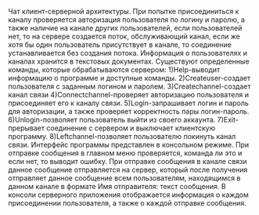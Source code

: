 Чат клиент-серверной архитектуры.
При попытке присоединиться к каналу проверяется авторизация пользователя по логину и паролю, а также наличие на канале других пользователей, если пользователей нет, то на сервере создается поток, обслуживающий канал, если же хотя бы один пользователь присутствует в канале, то соединение устанавливается без создания потока. Информация о пользователях и каналах хранится в текстовых документах.
Существуют определенные команды, которые обрабатываются сервером:
1)Help-выводит информацию о программе и доступные команды.
2)Createuser-создает пользователя с заданным логином и паролем.
3)Createchannel-создает канал связи
4)Connectchannel-проверяет авторизацию пользователя и присоединяет его к каналу связи.
5)Login-запрашивает логин и пароль для авторизации, а также проверяет корректность пары логин-пароль.
6)Unlogin-позволяет пользователь выйти из своего аккаунта.
7)Exit-прерывает соединение с сервером и выключает клиентскую программу.
8)Leftchannel-позволяет пользователю покинуть канал связи.
Интерфейс программы представлен в консольном режиме.
При отправке сообщения в главном меню проверяется, команда ли это и если нет, то выводит ошибку. При отправке сообщения в канале связи данное сообщение отправляется на сервер, который после получения отправляет данное сообщение всем пользователям, находящимся в данном канале в формате Имя отправителя: текст сообщения.
	В консоли серверного приложения отображается информация о каждом присоединении пользователя, а также о каждой отправке сообщения.

